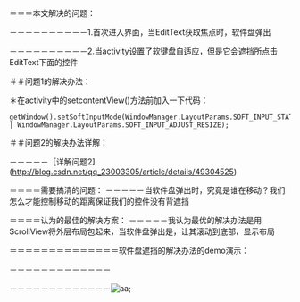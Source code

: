 ＝＝＝本文解决的问题：

－－－－－－－－－－1.首次进入界面，当EditText获取焦点时，软件盘弹出

－－－－－－－－－－2.当activity设置了软键盘自适应，但是它会遮挡所点击EditText下面的控件

＃＃问题1的解决办法：

＊在activity中的setcontentView()方法前加入一下代码：
    
    getWindow().setSoftInputMode(WindowManager.LayoutParams.SOFT_INPUT_STATE_HIDDEN | WindowManager.LayoutParams.SOFT_INPUT_ADJUST_RESIZE);    

＃＃问题2的解决办法详解：

－－－－－［详解问题2] (http://blog.csdn.net/qq_23003305/article/details/49304525)

＝＝＝＝需要搞清的问题：
－－－－－当软件盘弹出时，究竟是谁在移动？我们怎么才能控制移动的距离保证我们的控件没有背遮挡

＝＝＝＝认为的最佳的解决方案：
－－－－－我认为最优的解决办法是用ScrollView将外层布局包起来，当软件盘弹出是，让其滚动到底部，显示布局

＝＝＝＝＝＝＝＝＝＝＝＝＝＝软件盘遮挡的解决办法的demo演示：

－－－－－－－－－－－－－

－－－－－－－－－－－－－![aa](http://img1.ph.126.net/NAy6-Jskoi34J1GrTx36QQ==/2624191207891580971.gif);
